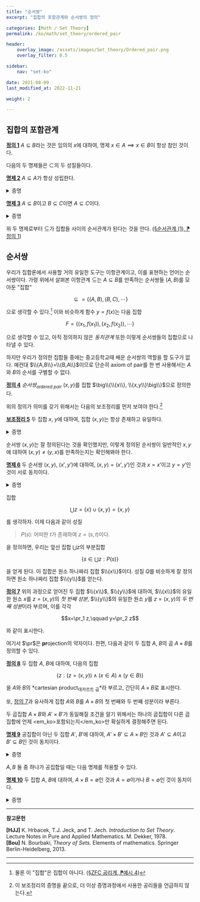 ```yaml
---
title: "순서쌍"
excerpt: "집합의 포함관계와 순서쌍의 정의"

categories: [Math / Set Theory]
permalink: /ko/math/set_theory/ordered_pair

header:
    overlay_image: /assets/images/Set_theory/Ordered_pair.png
    overlay_filter: 0.5

sidebar: 
    nav: "set-ko"

date: 2021-08-09
last_modified_at: 2022-11-21

weight: 2

---
```


## 집합의 포함관계

<div class="definition" markdown="1">

<ins id="df1">**정의 1**</ins> $A\subseteq B$라는 것은 임의의 $x$에 대하여, 명제 $x\in A\implies x\in B$이 항상 참인 것이다. 

</div>

다음의 두 명제들은 $\subset$의 두 성질들이다. 

<div class="proposition" markdown="1">

<ins id="pp2">**명제 2**</ins> $A\subseteq A$가 항상 성립한다.

</div>
<details class="proof" markdown="1">
<summary>증명</summary>

$x\in A\implies x\in A$가 항상 참이다.

</details>

<div class="proposition" markdown="1">

<ins id="pp3">**명제 3**</ins> $A\subseteq B$이고 $B\subseteq C$이면 $A\subseteq C$이다.

</div>
<details class="proof" markdown="1">
<summary>증명</summary>

우선 전제는 임의의 $x$에 대하여 두 명제 $x\in A\implies x\in B$와 $x\in B\implies x\in C$가 참이라는 것을 뜻한다. 따라서 삼단논법에 의해 $x\in A\implies x\in C$도 참이고, $x$는 임의로 택할 수 있으므로 $A\subseteq C$가 성립한다. 

</details>

위 두 명제로부터 $\subseteq$가 집합들 사이의 순서관계가 된다는 것을 안다. ([§순서관계 (1), ⁋정의 1](/ko/math/set_theory/order_relations#df1))

## 순서쌍

우리가 집합론에서 사용할 거의 유일한 도구는 이항관계이고, 이를 표현하는 언어는 순서쌍이다. 가령 위에서 살펴본 이항관계 $\subseteq$는 $A\subseteq B$를 만족하는 순서쌍들 $(A,B)$를 모아둔 "집합"

$$\subseteq=\{(A,B),(B,C),\cdots\}$$

으로 생각할 수 있다.[^1] 이와 비슷하게 함수 $y=f(x)$는 다음 집합

$$F=\{(x_1,f(x_1)), (x_2,f(x_2)),\cdots\}$$

으로 생각할 수 있고, 아직 정의하지 않은 *동치관계* 또한 이렇게 순서쌍들의 집합으로 나타낼 수 있다. 

하지만 우리가 정의한 집합들 중에는 중고등학교때 배운 순서쌍의 역할을 할 도구가 없다. 예컨대 $\\{A,B\\}=\\{B,A\\}$이므로 단순히 axiom of pair를 한 번 사용해서는 $A$와 $B$의 순서를 구별할 수 없다.

<div class="definition" markdown="1">

<ins id="df4">**정의 4**</ins> *순서쌍<sub>ordered pair</sub>* $(x,y)$를 집합 $\big\\{\\{x\\}, \\{x,y\\}\big\\}$으로 정의한다.

</div>

위의 정의가 의미를 갖기 위해서는 다음의 보조정리를 먼저 보여야 한다.[^2]

<div class="proposition" markdown="1">

<ins id="lem5">**보조정리 5**</ins> 두 집합 $x$, $y$에 대하여, 집합 $(x,y)$는 항상 존재하고 유일하다.  

</div>
<details class="proof" markdown="1">
<summary>증명</summary>

집합 $\\{x\\}=\\{x,x\\}$와 $\\{x,y\\}$가 각각 axiom of pair에 의해 존재하며, 따라서 다시 axiom of pair에 의해 집합 $\big\\{\\{x\\}, \\{x,y\\}\big\\}$도 존재한다. 

유일성의 경우 $\\{x\\}=\\{x,x\\}$와 $\\{x,y\\}$가 우선 유일하게 결정되고, 또 다시 이들에 axiom of pair를 적용하여 얻어지는 집합 $(x,y)$도 유일하게 결정된다는 것을 extensionality를 두 번 써서 확인할 수 있다.

</details>

순서쌍 $(x,y)$는 잘 정의된다는 것을 확인했지만, 이렇게 정의된 순서쌍이 일반적인 $x,y$에 대하여 $(x,y)\neq (y,x)$를 만족하는지는 확인해봐야 한다.

<div class="proposition" markdown="1">

<ins id="pp6">**명제 6**</ins> 두 순서쌍 $(x,y)$, $(x',y')$에 대하여, <phrase>$(x,y)=(x',y')$인 것</phrase>과 <phrase>$x=x'$이고 $y=y'$인 것</phrase>이 서로 동치이다.

</div>
<details class="proof" markdown="1">
<summary>증명</summary>

$x=x'$이고 $y=y'$라면 $(x,y)=(x', y')$인 것은 자명하다. $\\{x\\}=\\{x'\\}$이고 $\\{x,y\\}=\\{x', y'\\}$이기 때문이다.  

이제 반대로 $(x,y)=(x',y')$이라 하자. 정의에 의해  

$$\big\{\{x\},\{x,y\}\big\}=\big\{\{x'\},\{x',y'\}\big\}$$

이 성립한다. $x=y$와 $x\neq y$ 가운데 정확히 하나가 반드시 성립하므로, 두 경우를 나누어 접근하자. 

- 만일 $x=y$일 경우, 위 식의 좌변은 

    $$\big\{\{x\},\{x,x\}\big\}=\big\{\{x\},\{x\}\big\}=\big\{\{x\}\big\}$$

    이 되므로  $\big\\{\\{x\\}\big\\}=\big\\{\\{x'\\},\\{x',y'\\}\big\\}$이다. 따라서 $\\{x\\}=\\{x'\\}=\\{x',y'\\}$이므로, $x=x'=y'$이고 따라서 $x=x'=y=y'$이다. 즉, $x=x'$이고 $y=y'$이므로 이 경우는 증명 끝.

- 남은 경우는 $x\neq y$이다. 이 경우, $\\{x,y\\}\neq\\{x'\\}$이므로 두 순서쌍이 같기 위해서는 반드시 $\\{x\\}=\\{x'\\}$이고 $\\{x,y\\}=\\{x',y'\\}$여야 한다. 그럼 $\\{x\\}=\\{x'\\}$에서 $x=x'$여야 하고, 이것과 $\\{x,y\\}=\\{x',y'\\}$에서 $y=y'$여야 한다. 따라서 이 경우도 증명 끝.

</details>

집합 

$$\bigcup z=\{x\}\cup\{x,y\}=\{x,y\}$$

를 생각하자. 이제 다음과 같이 성질  

> $P(s)$: 어떠한 $t$가 존재하여 $z=(s,t)$이다.  

을 정의하면, 우리는 앞선 집합 $\bigcup z$의 부분집합  

$$\left\{s\in\bigcup z: P(s)\right\}$$  

을 얻게 된다. 이 집합은 원소 하나짜리 집합 $\\{x\\}$이다. 성질 $Q$를 비슷하게 잘 정의하면 원소 하나짜리 집합 $\\{y\\}$를 얻는다. 

<div class="definition" markdown="1">

<ins id="df7">**정의 7**</ins> 위의 과정으로 얻어진 두 집합 $\\{x\\}$, $\\{y\\}$에 대하여, $\\{x\\}$의 유일한 원소 $x$를 $z=(x,y)$의 *첫 번째 성분*, $\\{y\\}$의 유일한 원소 $y$를 $z=(x,y)$의 *두 번째 성분*이라 부르며, 이를 각각 

$$x=\pr_1 z,\qquad y=\pr_2 z$$

와 같이 표시한다. 

</div>

여기서 $\pr$은 **pr**ojection의 약자이다. 한편, 다음과 같이 두 집합 $A$, $B$의 곱 $A\times B$를 정의할 수 있다.

<div class="definition" markdown="1">

<ins id="df8">**정의 8**</ins> 두 집합 $A$, $B$에 대하여, 다음의 집합

$$\{z:(z=(x,y))\wedge (x\in A)\wedge(y\in B)\}$$

을 $A$와 $B$의 *cartesian product<sub>데카르트 곱</sub>*라 부르고, 간단히 $A\times B$로 표시한다. 

또, [정의 7](#df7)과 유사하게 집합 $A$와 $B$를 $A\times B$의 첫 번째와 두 번째 성분이라 부른다.

</div>

두 곱집합 $A\times B$와 $A'\times B'$가 동일해질 조건을 알기 위해서는 하나의 곱집합이 다른 곱집합에 언제 <em_ko>포함되는지</em_ko>만 확실하게 결정해주면 된다. 

<div class="proposition" markdown="1">

<ins id="pp9">**명제 9**</ins> 공집합이 아닌 두 집합 $A'$, $B'$에 대하여, <phrase>$A'\times B'\subseteq A\times B$인 것</phrase>과 <phrase>$A'\subseteq A$이고 $B'\subseteq B$인 것</phrase>이 동치이다.

</div>
<details class="proof" markdown="1">
<summary>증명</summary>

먼저, $A'\times B'\subseteq A\times B$라 가정하자. $A'\subseteq A$를 보여야 하므로, 임의의 $a'\in A'$가 주어졌다 하고 $a'\in A$임을 보이자.  
$B'$는 공집합이 아니므로, 어떤 원소 $b'\in B'$가 존재한다. 따라서 $(a',b')\in A'\times B'$이고, 이제 $A'\times B'\subseteq A\times B$이므로 $(a',b')\in A\times B$이고 $a'\in A$이다. 이와 비슷하게 $B'\subseteq B$도 보일 수 있다.

반대로 $A'\subseteq A$이고 $B'\subseteq B$라 하자. 임의의 $z'\in A'\times B'$가 주어졌을 때 $z'\in A\times B$임을 보여야 한다.  
$z'=(a',b')$이라 하자. 즉 $a'\in A'$, $b'\in B'$인데, 가정에 의해 $a'$와 $b'$는 $A$와 $B$의 원소이기도 하므로 $(a,b)\in A\times B$이다.

</details>

$A,B$ 둘 중 하나가 공집합일 때는 다음 명제를 적용할 수 있다.

<div class="proposition" markdown="1">

<ins id="pp10">**명제 10**</ins> 두 집합 $A$, $B$에 대하여, <phrase>$A\times B=\emptyset$인 것</phrase>과 <phrase>$A=\emptyset$이거나 $B=\emptyset$인 것</phrase>이 동치이다.

</div>
<details class="proof" markdown="1">
<summary>증명</summary>

우선 $A\times B=\emptyset$이라 하자. 만일 $A$, $B$가 모두 공집합이 아니라 하면, 우리는 어떤 $a\in A$와 $b\in B$를 뽑아올 수 있으므로 $(a,b)\in A\times B$가 되어 모순이다. 

거꾸로 $A$ 혹은 $B$가 공집합이라 가정하자. 이번에도 결론을 부정하에 $A\times B$가 공집합이 아니라면, 어떤 원소 $(a,b)\in A\times B$가 존재한다. 따라서 $a\in A$이고 $b\in B$이므로, 이는 $A$ 혹은 $B$가 공집합이라는 가정에 모순이다. 증명 끝.

</details>

---
**참고문헌**

**[HJJ]** K. Hrbacek, T.J. Jeck, and T. Jech. *Introduction to Set Theory*. Lecture Notes in Pure and Applied Mathematics. M. Dekker, 1978.  
**[Bou]** N. Bourbaki, <i>Theory of Sets</i>. Elements of mathematics. Springer Berlin-Heidelberg, 2013.

---

[^1]: 물론 이 "집합"은 집합이 아니다. ([§ZFC 공리계, ⁋예시 4](/ko/math/set_theory/zfc_axioms#ex4))
[^2]: 이 보조정리의 증명을 끝으로, 더 이상 증명과정에서 사용한 공리들을 언급하지 않는다.